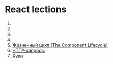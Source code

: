 # React lections

1.
2.
3.
4.
5. [Жизненный цикл (The Component Lifecycle)](./the-component-lifecycle.md)
6. [HTTP-запросы](./HTTP-requests.md)
7. [Хуки]()
